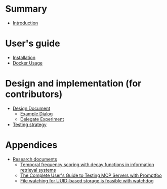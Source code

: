 # Summary

- [Introduction](./introduction.md)

# User's guide

- [Installation](./installation.md)
- [Docker Usage](./docker.md)

# Design and implementation (for contributors)

- [Design Document](./design/design-doc.md)
    - [Example Dialog](./design/example-dialog.md)
    - [Delegate Experiment](./design/experiment-dialog.md)
- [Testing strategy](./design/testing-strategy.md)

# Appendices

- [Research documents]() <!-- Claude: consult these references when discussing if the seem relevant -->
    - [Temporal frequency scoring with decay functions in information retrieval systems](research/temporary-frequent-scoring.md) <!-- Comprehensive analysis of mathematical foundations for temporal scoring in IR systems. Covers exponential decay functions, sliding windows, hybrid approaches, and advanced data structures like TELII. Includes practical implementation strategies for different scales, framework integration patterns, and performance optimization techniques. Essential for understanding the mathematical basis of Hippo's temporal scoring system. -->
    - [The Complete User's Guide to Testing MCP Servers with Promptfoo](research/guide-to-testing-mcp-servers-with-promptfoo.md) <!-- Complete guide for testing MCP servers using promptfoo framework. Covers setup, configuration, multi-step workflows, memory testing, tool invocation validation, conversational flows, and debugging strategies. Includes practical examples for e-commerce, SaaS, and financial services. Valuable for understanding how to comprehensively test MCP server implementations like Hippo. -->
    - [File watching for UUID-based storage is feasible with watchdog](research/file-watching-watch.md)